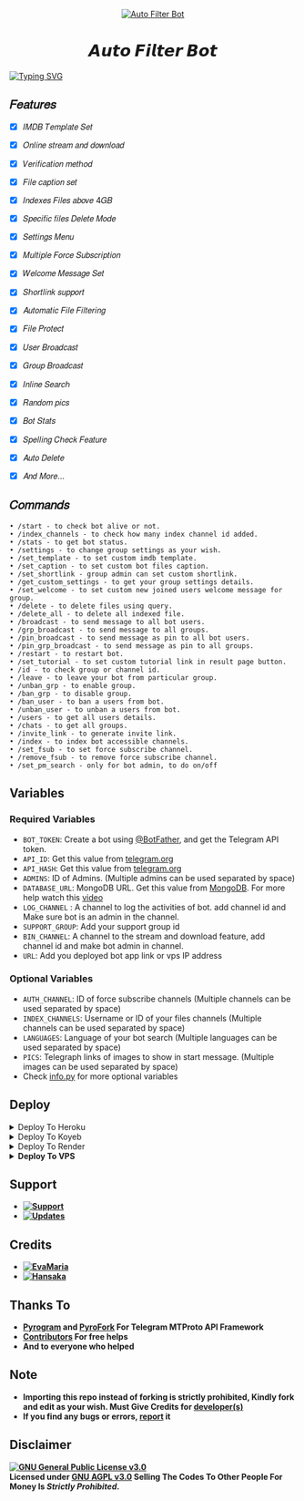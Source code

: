 <p align="center">
  <a href="https://github.com/HA-Bots/Auto-Filter-Bot">
    <img src="[https://graph.org/file/a66dbf46acf369e26d48a.jpg](https://graph.org/file/76ee90ae16375ad7e463e.jpg)" alt="Auto Filter Bot">
  </a>
</p>
<h1 align="center">
  <b>𝘼𝙪𝙩𝙤 𝙁𝙞𝙡𝙩𝙚𝙧 𝘽𝙤𝙩</b>
</h1>

[![Typing SVG](https://readme-typing-svg.herokuapp.com/?lines=𝑊𝑒𝑙𝑐𝑜𝑚𝑒!;𝐶𝑟𝑒𝑎𝑡𝑒𝑑+𝑏𝑦+@HA_Bots;𝐴+𝑠𝑖𝑚𝑝𝑙𝑒+𝑎𝑛𝑑+𝑝𝑜𝑤𝑒𝑟𝑓𝑢𝑙+𝐵𝑜𝑡!;𝐼𝑛𝑑𝑒𝑥𝑒𝑠+𝐹𝑖𝑙𝑒𝑠+𝑎𝑏𝑜𝑣𝑒+4𝐺𝐵)](https://github.com/HA-Bots/Auto-Filter-Bot)

## 𝐹𝑒𝑎𝑡𝑢𝑟𝑒𝑠
- [x] 𝐼𝑀𝐷𝐵 𝑇𝑒𝑚𝑝𝑙𝑎𝑡𝑒 𝑆𝑒𝑡
- [x] 𝑂𝑛𝑙𝑖𝑛𝑒 𝑠𝑡𝑟𝑒𝑎𝑚 𝑎𝑛𝑑 𝑑𝑜𝑤𝑛𝑙𝑜𝑎𝑑
- [x] 𝑉𝑒𝑟𝑖𝑓𝑖𝑐𝑎𝑡𝑖𝑜𝑛 𝑚𝑒𝑡ℎ𝑜𝑑
- [x] 𝐹𝑖𝑙𝑒 𝑐𝑎𝑝𝑡𝑖𝑜𝑛 𝑠𝑒𝑡
- [x] 𝐼𝑛𝑑𝑒𝑥𝑒𝑠 𝐹𝑖𝑙𝑒𝑠 𝑎𝑏𝑜𝑣𝑒 4𝐺𝐵
- [x] 𝑆𝑝𝑒𝑐𝑖𝑓𝑖𝑐 𝑓𝑖𝑙𝑒𝑠 𝐷𝑒𝑙𝑒𝑡𝑒 𝑀𝑜𝑑𝑒
- [x] 𝑆𝑒𝑡𝑡𝑖𝑛𝑔𝑠 𝑀𝑒𝑛𝑢
- [x] 𝑀𝑢𝑙𝑡𝑖𝑝𝑙𝑒 𝐹𝑜𝑟𝑐𝑒 𝑆𝑢𝑏𝑠𝑐𝑟𝑖𝑝𝑡𝑖𝑜𝑛
- [x] 𝑊𝑒𝑙𝑐𝑜𝑚𝑒 𝑀𝑒𝑠𝑠𝑎𝑔𝑒 𝑆𝑒𝑡
- [x] 𝑆ℎ𝑜𝑟𝑡𝑙𝑖𝑛𝑘 𝑠𝑢𝑝𝑝𝑜𝑟𝑡
- [x] 𝐴𝑢𝑡𝑜𝑚𝑎𝑡𝑖𝑐 𝐹𝑖𝑙𝑒 𝐹𝑖𝑙𝑡𝑒𝑟𝑖𝑛𝑔
- [x] 𝐹𝑖𝑙𝑒 𝑃𝑟𝑜𝑡𝑒𝑐𝑡
- [x] 𝑈𝑠𝑒𝑟 𝐵𝑟𝑜𝑎𝑑𝑐𝑎𝑠𝑡
- [x] 𝐺𝑟𝑜𝑢𝑝 𝐵𝑟𝑜𝑎𝑑𝑐𝑎𝑠𝑡
- [x] 𝐼𝑛𝑙𝑖𝑛𝑒 𝑆𝑒𝑎𝑟𝑐ℎ
- [x] 𝑅𝑎𝑛𝑑𝑜𝑚 𝑝𝑖𝑐𝑠
- [x] 𝐵𝑜𝑡 𝑆𝑡𝑎𝑡𝑠
- [x] 𝑆𝑝𝑒𝑙𝑙𝑖𝑛𝑔 𝐶ℎ𝑒𝑐𝑘 𝐹𝑒𝑎𝑡𝑢𝑟𝑒
- [x] 𝐴𝑢𝑡𝑜 𝐷𝑒𝑙𝑒𝑡𝑒
- [x] 𝐴𝑛𝑑 𝑀𝑜𝑟𝑒...


## 𝐶𝑜𝑚𝑚𝑎𝑛𝑑𝑠
```
• /start - to check bot alive or not.
• /index_channels - to check how many index channel id added.
• /stats - to get bot status.
• /settings - to change group settings as your wish.
• /set_template - to set custom imdb template.
• /set_caption - to set custom bot files caption.
• /set_shortlink - group admin can set custom shortlink.
• /get_custom_settings - to get your group settings details.
• /set_welcome - to set custom new joined users welcome message for group.
• /delete - to delete files using query.
• /delete_all - to delete all indexed file.
• /broadcast - to send message to all bot users.
• /grp_broadcast - to send message to all groups.
• /pin_broadcast - to send message as pin to all bot users.
• /pin_grp_broadcast - to send message as pin to all groups.
• /restart - to restart bot.
• /set_tutorial - to set custom tutorial link in result page button.
• /id - to check group or channel id.
• /leave - to leave your bot from particular group.
• /unban_grp - to enable group.
• /ban_grp - to disable group.
• /ban_user - to ban a users from bot.
• /unban_user - to unban a users from bot.
• /users - to get all users details.
• /chats - to get all groups.
• /invite_link - to generate invite link.
• /index - to index bot accessible channels.
• /set_fsub - to set force subscribe channel.
• /remove_fsub - to remove force subscribe channel.
• /set_pm_search - only for bot admin, to do on/off
```

## Variables
### Required Variables
* `BOT_TOKEN`: Create a bot using [@BotFather](https://telegram.dog/BotFather), and get the Telegram API token.
* `API_ID`: Get this value from [telegram.org](https://my.telegram.org/apps)
* `API_HASH`: Get this value from [telegram.org](https://my.telegram.org/apps)
* `ADMINS`: ID of Admins. (Multiple admins can be used separated by space)
* `DATABASE_URL`: MongoDB URL. Get this value from [MongoDB](https://www.mongodb.com). For more help watch this [video](https://youtu.be/1G1XwEOnxxo)
* `LOG_CHANNEL` : A channel to log the activities of bot. add channel id and Make sure bot is an admin in the channel.
* `SUPPORT_GROUP`: Add your support group id
* `BIN_CHANNEL`: A channel to the stream and download feature, add channel id and make bot admin in channel.
* `URL`: Add you deployed bot app link or vps IP address
### Optional Variables
* `AUTH_CHANNEL`: ID of force subscribe channels (Multiple channels can be used separated by space)
* `INDEX_CHANNELS`: Username or ID of your files channels (Multiple channels can be used separated by space)
* `LANGUAGES`: Language of your bot search (Multiple languages can be used separated by space)
* `PICS`: Telegraph links of images to show in start message. (Multiple images can be used separated by space)
* Check [info.py](https://github.com/HA-Bots/Auto-Filter-Bot/blob/main/info.py) for more optional variables


## Deploy
<details><summary>Deploy To Heroku</summary>
<p>
<br>
<b>Click the button below to deploy bot on Heroku.</b>
<br>
<br>

<a href="https://heroku.com/deploy?template=https://github.com/HA-Bots/Auto-Filter-Bot">
  <img src="https://www.herokucdn.com/deploy/button.svg" alt="Deploy To Heroku">
</a>
</p>
</details>

<details><summary>Deploy To Koyeb</summary>
<br>
<b>Click the Deploy to Koyeb button below.</b>
<br>
<br>

[![Deploy to Koyeb](https://www.koyeb.com/static/images/deploy/button.svg)](https://app.koyeb.com/deploy?type=git&repository=github.com/hashirbot/H4X-BOT&branch=main&name=Auto-Filter-Bot)
</details>

<details><summary>Deploy To Render</summary>
<br>
<b>
Use these commands:
<br>
<br>
• Build Command: <code>pip3 install -U -r requirements.txt</code>
<br>
<br>
• Start Command: <code>python3 bot.py</code>
<br>
<br>
<b>Click on the below button to deploy on render.</b>
<br>
<br>
<a href="https://render.com/deploy?repo=https://github.com/HA-Bots/Auto-Filter-Bot/tree/main">
<img src="https://render.com/images/deploy-to-render-button.svg" alt="Deploy to Render">
</a>
</details>
<details><summary>Deploy To VPS</summary>
<br>
<br>
• Build the Docker Image:
<br>
<br>
<p>
<pre>
sudo docker build -t auto-filter-bot .
</pre>
</p>
<br>
<br>
• Run the Docker Container as Web App:
<br>
<br>
<p>
<pre>
sudo docker run -d -p 80:80 --name Auto-Filter-Bot auto-filter-bot
</pre>
</p>
<br>
<br>
</details>

## Support
* [![Support](https://img.shields.io/static/v1?label=Support&message=Group&color=critical)](https://t.me/HA_Bots_Support)
* [![Updates](https://img.shields.io/static/v1?label=Updates&message=Channel&color=critical)](https://t.me/HA_Bots)

## Credits 
* [![EvaMaria](https://img.shields.io/static/v1?label=EvaMaria&message=Developers&color=critical)](https://t.me/TeamEvamaria)
* [![Hansaka](https://img.shields.io/static/v1?label=Hansaka&message=TG&color=critical)](https://t.me/Hansaka_Anuhas)

## Thanks To
 - [Pyrogram](https://github.com/pyrogram/pyrogram) and [PyroFork](https://github.com/Mayuri-Chan/pyrofork) For Telegram MTProto API Framework
 - [Contributors](https://github.com/HA-Bots/Auto-Filter-Bot/graphs/contributors) For free helps
 - And to everyone who helped

## Note
 - Importing this repo instead of forking is strictly prohibited, Kindly fork and edit as your wish. Must Give Credits for [developer(s)](https://t.me/HA_Bots)
 - If you find any bugs or errors, [report](https://t.me/HA_Bots_Support) it

## Disclaimer
[![GNU General Public License v3.0](https://www.gnu.org/graphics/gplv3-with-text-136x68.png)](https://www.gnu.org/licenses/agpl-3.0.en.html#header)  
Licensed under [GNU AGPL v3.0](https://github.com/HA-Bots/Auto-Filter-Bot/blob/main/LICENSE)
Selling The Codes To Other People For Money Is *Strictly Prohibited*.
